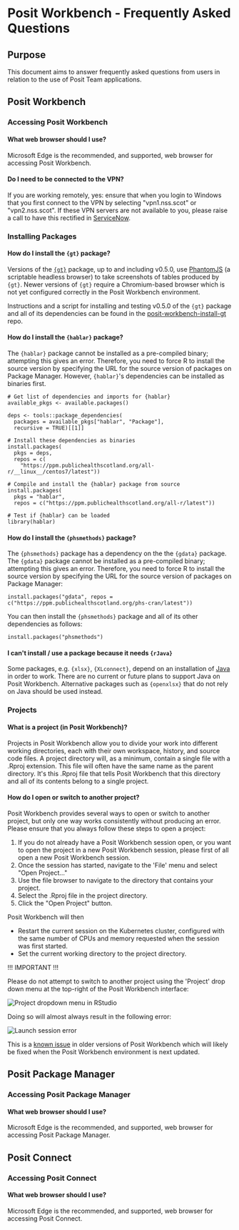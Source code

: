 # Posit Workbench - Frequently Asked Questions

## Purpose

This document aims to answer frequently asked questions from users in relation to the use of Posit Team applications.

## Posit Workbench

### Accessing Posit Workbench

#### What web browser should I use?

Microsoft Edge is the recommended, and supported, web browser for accessing Posit Workbench.

#### Do I need to be connected to the VPN?

If you are working remotely, yes: ensure that when you login to Windows that you first connect to the VPN by selecting "vpn1.nss.scot" or "vpn2.nss.scot".  If these VPN servers are not available to you, please raise a call to have this rectified in [ServiceNow](https://nhsnss.service-now.com/phs/).

### Installing Packages

#### How do I install the `{gt}` package?

Versions of the [`{gt}`](https://gt.rstudio.com/) package, up to and including v0.5.0, use [PhantomJS](https://phantomjs.org/) (a scriptable headless browser) to take screenshots of tables produced by `{gt}`.  Newer versions of `{gt}` require a Chromium-based browser which is not yet configured correctly in the Posit Workbench environment.

Instructions and a script for installing and testing v0.5.0 of the `{gt}` package and all of its dependencies can be found in the [posit-workbench-install-gt](https://github.com/Public-Health-Scotland/posit-workbench-install-gt) repo.

#### How do I install the `{hablar}` package?

The `{hablar}` package cannot be installed as a pre-compiled binary; attempting this gives an error.  Therefore, you need to force R to install the source version by specifying the URL for the source version of packages on Package Manager.  However, `{hablar}`'s dependencies can be installed as binaries first.

```{r}
# Get list of dependencies and imports for {hablar}
available_pkgs <- available.packages()

deps <- tools::package_dependencies(
  packages = available_pkgs["hablar", "Package"],
  recursive = TRUE)[[1]]

# Install these dependencies as binaries
install.packages(
  pkgs = deps,
  repos = c(
    "https://ppm.publichealthscotland.org/all-r/__linux__/centos7/latest"))

# Compile and install the {hablar} package from source
install.packages(
  pkgs = "hablar",
  repos = c("https://ppm.publichealthscotland.org/all-r/latest"))

# Test if {hablar} can be loaded
library(hablar)
```

#### How do I install the `{phsmethods}` package?

The `{phsmethods}` package has a dependency on the the `{gdata}` package.  The `{gdata}` package cannot be installed as a pre-compiled binary; attempting this gives an error.  Therefore, you need to force R to install the source version by specifying the URL for the source version of packages on Package Manager: 

```{r}
install.packages("gdata", repos = c("https://ppm.publichealthscotland.org/phs-cran/latest"))
```

You can then install the `{phsmethods}` package and all of its other dependencies as follows:

```{r}
install.packages("phsmethods")
```

#### I can't install / use a package because it needs `{rJava}`

Some packages, e.g. `{xlsx}`, `{XLconnect}`, depend on an installation of [Java](https://en.wikipedia.org/wiki/Java_(software_platform)) in order to work.  There are no current or future plans to support Java on Posit Workbench.  Alternative packages such as `{openxlsx}` that do not rely on Java should be used instead.

### Projects

#### What is a project (in Posit Workbench)?

Projects in Posit Workbench allow you to divide your work into different working directories, each with their own workspace, history, and source code files.  A project directory will, as a minimum, contain a single file with a .Rproj extension.  This file will often have the same name as the parent directory.  It's this .Rproj file that tells Posit Workbench that this directory and all of its contents belong to a single project.

#### How do I open or switch to another project?

Posit Workbench provides several ways to open or switch to another project, but only one way works consistently without producing an error.  Please ensure that you always follow these steps to open a project:

1. If you do not already have a Posit Workbench session open, or you want to open the project in a new Posit Workbench session, please first of all open a new Posit Workbench session.
2. Once the session has started, navigate to the 'File' menu and select "Open Project..."
3. Use the file browser to navigate to the directory that contains your project.
4. Select the .Rproj file in the project directory.
5. Click the "Open Project" button.

Posit Workbench will then

* Restart the current session on the Kubernetes cluster, configured with the same number of CPUs and memory requested when the session was first started.
* Set the current working directory to the project directory.

!!! IMPORTANT !!!

Please do not attempt to switch to another project using the 'Project' drop down menu at the top-right of the Posit Workbench interface:

![Project dropdown menu in RStudio](https://user-images.githubusercontent.com/45657289/215759371-64028dc2-a02e-4779-91c9-6bacf1369244.png)

Doing so will almost always result in the following error:

![Launch session error](https://user-images.githubusercontent.com/45657289/215759609-fa3ecbd3-36fc-4985-8abe-bd05af07bba4.png)

This is a [known issue](https://github.com/rstudio/rstudio/issues/11914) in older versions of Posit Workbench which will likely be fixed when the Posit Workbench environment is next updated.

## Posit Package Manager

### Accessing Posit Package Manager

#### What web browser should I use?

Microsoft Edge is the recommended, and supported, web browser for accessing Posit Package Manager.

## Posit Connect

### Accessing Posit Connect

#### What web browser should I use?

Microsoft Edge is the recommended, and supported, web browser for accessing Posit Connect.
